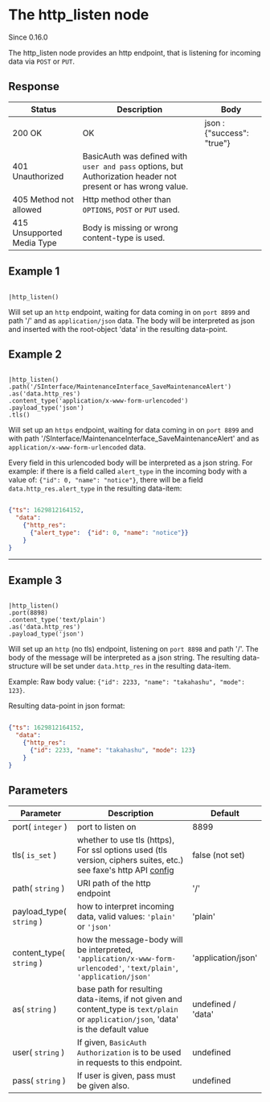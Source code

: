The http_listen node
=====================

Since 0.16.0

The http_listen node provides an http endpoint, that is listening for incoming data via `POST` or `PUT`.

Response
--------

| Status                     | Description                                                                                                  | Body                       |
|----------------------------|--------------------------------------------------------------------------------------------------------------|----------------------------|
| 200 OK                     | OK                                                                                                           | json : {"success": "true"} |
| 401 Unauthorized           | BasicAuth was defined with `user and pass` options, but Authorization header not present or has wrong value. |                            |
| 405 Method not allowed     | Http method other than `OPTIONS`, `POST` or `PUT` used.                                                      |                            |
| 415 Unsupported Media Type | Body is missing or wrong content-type is used.                                                               |                            |

Example 1
-------
```dfs  

|http_listen()

```

Will set up an `http` endpoint, waiting for data coming in on `port 8899` and path '/' and as
`application/json` data. The body will be interpreted as json and inserted with the root-object 'data' in the resulting data-point.


Example 2
-------
```dfs  

|http_listen() 
.path('/SInterface/MaintenanceInterface_SaveMaintenanceAlert') 
.as('data.http_res')
.content_type('application/x-www-form-urlencoded')
.payload_type('json')
.tls()

```

Will set up an `https` endpoint, waiting for data coming in on `port 8899` and with path '/SInterface/MaintenanceInterface_SaveMaintenanceAlert' and as
`application/x-www-form-urlencoded` data. 

Every field in this urlencoded body will be interpreted as a json string.
For example: if there is a field called `alert_type` in the incoming body with a value of: `{"id": 0, "name": "notice"}`, 
there will be a field `data.http_res.alert_type` in the resulting data-item:
```json

{"ts": 1629812164152, 
  "data": 
    {"http_res":  
      {"alert_type":  {"id": 0, "name": "notice"}}
    }
}

```  
--------------------------------------------------------------------------

Example 3
-------
```dfs  

|http_listen()
.port(8898)
.content_type('text/plain')
.as('data.http_res')
.payload_type('json')

```
Will set up an `http` (no tls) endpoint, listening on `port 8898` and path '/'.
The body of the message will be interpreted as a json string. The resulting data-structure will be set under `data.http_res` in the resulting data-item.

Example:
Raw body value: `{"id": 2233, "name": "takahashu", "mode": 123}`.

Resulting data-point in json format:
```json

{"ts": 1629812164152, 
  "data": 
    {"http_res":
      {"id": 2233, "name": "takahashu", "mode": 123}
    }
}

```


Parameters
----------

| Parameter                | Description                                                                                                                               | Default            |
|--------------------------|-------------------------------------------------------------------------------------------------------------------------------------------|--------------------|
| port( `integer` )        | port to listen on                                                                                                                         | 8899               |
| tls( `is_set` )          | whether to use tls (https), For ssl options used (tls version, ciphers suites, etc.) see faxe's http API [config](../../configuration.md) | false (not set)    |
| path( `string` )         | URI path of the http endpoint                                                                                                             | '/'                |
| payload_type( `string` ) | how to interpret incoming data, valid values: `'plain'` or `'json'`                                                                       | 'plain'            |
| content_type( `string` ) | how the message-body will be interpreted, `'application/x-www-form-urlencoded'`, `'text/plain'`, `'application/json'`                     | 'application/json' |
| as( `string` )           | base path for resulting data-items, if not given and content_type is `text/plain` or `application/json`, 'data' is the default value      | undefined / 'data' |
| user( `string` )         | If given, `BasicAuth Authorization` is to be used in requests to this endpoint.                                                           | undefined          |
| pass( `string` )         | If user is given, pass must be given also.                                                                                                | undefined          |

